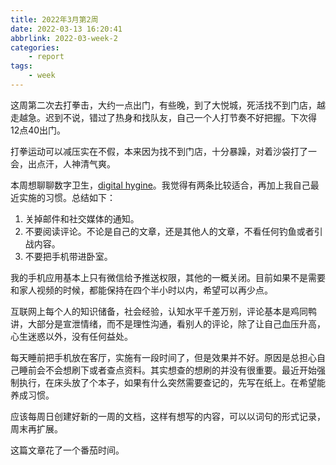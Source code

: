 ```yaml
---
title: 2022年3月第2周
date: 2022-03-13 16:20:41
abbrlink: 2022-03-week-2
categories:
    - report 
tags:
    - week
---
```


这周第二次去打拳击，大约一点出门，有些晚，到了大悦城，死活找不到门店，越走越急。迟到不说，错过了热身和找队友，自己一个人打节奏不好把握。下次得12点40出门。

打拳运动可以减压实在不假，本来因为找不到门店，十分暴躁，对着沙袋打了一会，出点汗，人神清气爽。

本周想聊聊数字卫生，[digital hygine](https://seths.blog/2015/04/five-steps-to-digital-hygiene)。我觉得有两条比较适合，再加上我自己最近实施的习惯。总结如下：

1. 关掉邮件和社交媒体的通知。
2. 不要阅读评论。不论是自己的文章，还是其他人的文章，不看任何钓鱼或者引战内容。
3. 不要把手机带进卧室。

我的手机应用基本上只有微信给予推送权限，其他的一概关闭。目前如果不是需要和家人视频的时候，都能保持在四个半小时以内，希望可以再少点。

互联网上每个人的知识储备，社会经验，认知水平千差万别，评论基本是鸡同鸭讲，大部分是宣泄情绪，而不是理性沟通，看别人的评论，除了让自己血压升高，心生迷惑以外，没有任何益处。

每天睡前把手机放在客厅，实施有一段时间了，但是效果并不好。原因是总担心自己睡前会不会想刷下或者查点资料。其实想查的想刷的并没有很重要。最近开始强制执行，在床头放了个本子，如果有什么突然需要查记的，先写在纸上。在希望能养成习惯。

应该每周日创建好新的一周的文档，这样有想写的内容，可以以词句的形式记录，周末再扩展。

这篇文章花了一个番茄时间。
